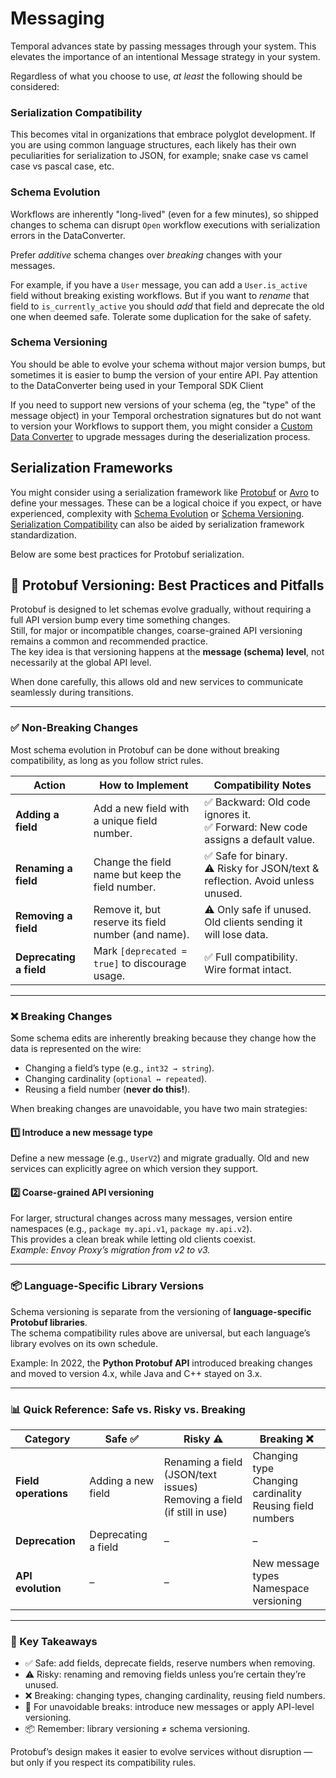 # Messaging

Temporal advances state by passing messages through your system. 
This elevates the importance of an intentional Message strategy in your system.

Regardless of what you choose to use, _at least_ the following should be considered:
### Serialization Compatibility
This becomes vital in organizations that embrace polyglot development.
If you are using common language structures, each likely has their own peculiarities for
serialization to JSON, for example; snake case vs camel case vs pascal case, etc.

### Schema Evolution
Workflows are inherently "long-lived" (even for a few minutes), so shipped changes to schema
can disrupt `Open` workflow executions with serialization errors in the DataConverter.

Prefer _additive_ schema changes over _breaking_ changes with your messages. 

For example, if you have a `User` message, you can add a `User.is_active` field without breaking
existing workflows. But if you want to _rename_ that field to `is_currently_active` you should _add_ that
field and deprecate the old one when deemed safe. Tolerate some duplication for the sake of safety.

### Schema Versioning
You should be able to evolve your schema without major version bumps, but sometimes it is easier to 
bump the version of your entire API. 
Pay attention to the DataConverter being used in your Temporal SDK Client

If you need to support new versions of your schema (eg, the "type" of the message object) in your Temporal orchestration signatures but
do not want to version your Workflows to support them, you might consider a [Custom Data Converter](https://docs.temporal.io/default-custom-data-converters#custom-data-converter)
to upgrade messages during the deserialization process.

## Serialization Frameworks

You might consider using a serialization framework like [Protobuf](https://protobuf.dev/) or [Avro](https://avro.apache.org/)
to define your messages. These can be a logical choice if you expect, or have experienced,
complexity with [Schema Evolution](#schema-evolution) or [Schema Versioning](#schema-versioning).
[Serialization Compatibility](#serialization-compatibility) can also be aided by serialization framework standardization.

Below are some best practices for Protobuf serialization.

## 📘 Protobuf Versioning: Best Practices and Pitfalls

Protobuf is designed to let schemas evolve gradually, without requiring a full API version bump every time something changes.  
Still, for major or incompatible changes, coarse-grained API versioning remains a common and recommended practice.  
The key idea is that versioning happens at the **message (schema) level**, not necessarily at the global API level.

When done carefully, this allows old and new services to communicate seamlessly during transitions.

---

### ✅ Non-Breaking Changes

Most schema evolution in Protobuf can be done without breaking compatibility, as long as you follow strict rules.

| Action              | How to Implement                                      | Compatibility Notes                                                                 |
|---------------------|-------------------------------------------------------|-------------------------------------------------------------------------------------|
| **Adding a field**  | Add a new field with a unique field number.           | ✅ Backward: Old code ignores it.<br>✅ Forward: New code assigns a default value.    |
| **Renaming a field**| Change the field name but keep the field number.      | ✅ Safe for binary.<br>⚠️ Risky for JSON/text & reflection. Avoid unless unused.     |
| **Removing a field**| Remove it, but reserve its field number (and name).   | ⚠️ Only safe if unused. Old clients sending it will lose data.                       |
| **Deprecating a field** | Mark `[deprecated = true]` to discourage usage.   | ✅ Full compatibility. Wire format intact.                                          |

---

### ❌ Breaking Changes

Some schema edits are inherently breaking because they change how the data is represented on the wire:

- Changing a field’s type (e.g., `int32 → string`).
- Changing cardinality (`optional ↔ repeated`).
- Reusing a field number (**never do this!**).

When breaking changes are unavoidable, you have two main strategies:

#### 1️⃣ Introduce a new message type
Define a new message (e.g., `UserV2`) and migrate gradually. Old and new services can explicitly agree on which version they support.

#### 2️⃣ Coarse-grained API versioning
For larger, structural changes across many messages, version entire namespaces (e.g., `package my.api.v1`, `package my.api.v2`).  
This provides a clean break while letting old clients coexist.  
*Example: Envoy Proxy’s migration from v2 to v3.*

---

### 📦 Language-Specific Library Versions

Schema versioning is separate from the versioning of **language-specific Protobuf libraries**.  
The schema compatibility rules above are universal, but each language’s library evolves on its own schedule.

Example: In 2022, the **Python Protobuf API** introduced breaking changes and moved to version 4.x, while Java and C++ stayed on 3.x.

---

### 📊 Quick Reference: Safe vs. Risky vs. Breaking

| Category          | Safe ✅                | Risky ⚠️                                      | Breaking ❌                                   |
|-------------------|------------------------|-----------------------------------------------|-----------------------------------------------|
| **Field operations** | Adding a new field   | Renaming a field (JSON/text issues)<br>Removing a field (if still in use) | Changing type<br>Changing cardinality<br>Reusing field numbers |
| **Deprecation**   | Deprecating a field    | –                                             | –                                             |
| **API evolution** | –                      | –                                             | New message types<br>Namespace versioning      |

---

### 🔑 Key Takeaways

- ✅ Safe: add fields, deprecate fields, reserve numbers when removing.
- ⚠️ Risky: renaming and removing fields unless you’re certain they’re unused.
- ❌ Breaking: changing types, changing cardinality, reusing field numbers.
- 🔄 For unavoidable breaks: introduce new messages or apply API-level versioning.
- 📦 Remember: library versioning ≠ schema versioning.

Protobuf’s design makes it easier to evolve services without disruption — but only if you respect its compatibility rules.